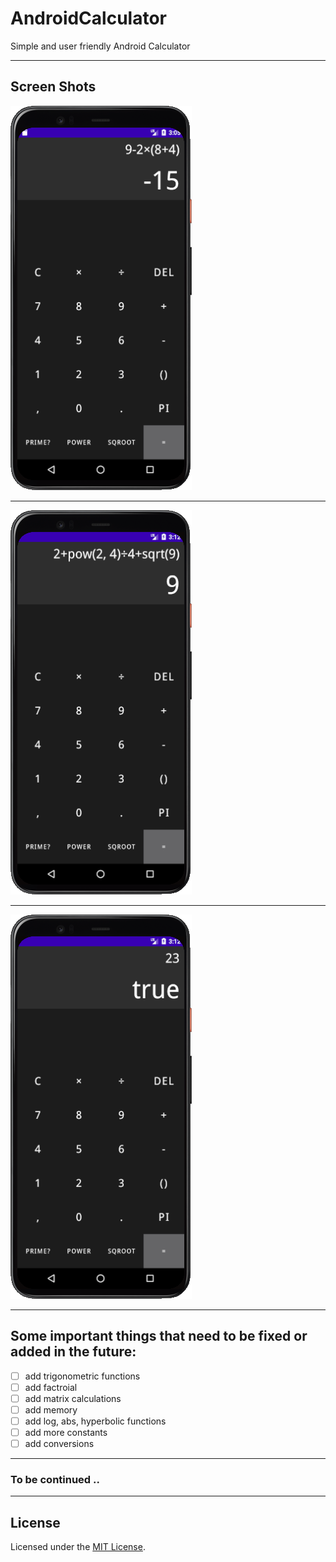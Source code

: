 # AndroidCalculator

Simple and user friendly Android Calculator

---

## Screen Shots

![1](./screenshots/1.png)

---

![2](./screenshots/2.png)

---

![3](./screenshots/3.png)

---

## Some important things that need to be fixed or added in the future:

- [ ] add trigonometric functions
- [ ] add factroial
- [ ] add matrix calculations
- [ ] add memory
- [ ] add log, abs, hyperbolic functions
- [ ] add more constants
- [ ] add conversions

---

### To be continued ..

---

## License
Licensed under the [MIT License](LICENSE).

